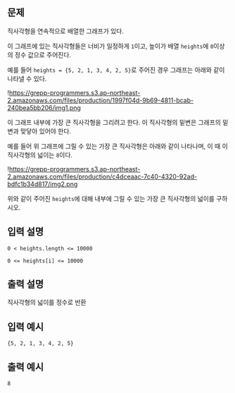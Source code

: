 ## 문제

직사각형을 연속적으로 배열한 그래프가 있다.

이 그래프에 있는 직사각형들은 너비가 일정하게 `1`이고, 높이가 배열 `heights`에 `0`이상의 정수 값으로 주어진다.

예를 들어 `heights = {5, 2, 1, 3, 4, 2, 5}`로 주어진 경우 그래프는 아래와 같이 나타낼 수 있다.

!https://grepp-programmers.s3.ap-northeast-2.amazonaws.com/files/production/1997f04d-9b69-4811-bcab-240bea5bb206/img1.png

이 그래프 내부에 가장 큰 직사각형을 그리려고 한다. 이 직사각형의 밑변은 그래프의 밑변과 맞닿아 있어야 한다.

예를 들어 위 그래프에 그릴 수 있는 가장 큰 직사각형은 아래와 같이 나타나며, 이 때 이 직사각형의 넓이는 `8`이다.

!https://grepp-programmers.s3.ap-northeast-2.amazonaws.com/files/production/c4dceaac-7c40-4320-92ad-bdfc1b34d817/img2.png

위와 같이 주어진 `heights`에 대해 내부에 그릴 수 있는 가장 큰 직사각형의 넓이를 구하시오.

## 입력 설명

`0 < heights.length <= 10000`

`0 <= heights[i] <= 10000`

## 출력 설명

직사각형의 넓이를 정수로 반환

## 입력 예시

`{5, 2, 1, 3, 4, 2, 5}`

## 출력 예시

`8`
